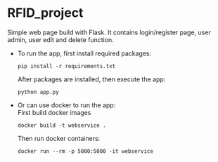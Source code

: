# RFID_project
Simple web page build with Flask. It contains login/register page, user admin, user edit and delete function.  

- To run the app, first install required packages:  
  ```
  pip install -r requirements.txt
  ```
  After packages are installed, then execute the app:  
  ```
  python app.py
  ```  

- Or can use docker to run the app:   
  First build docker images
  ```
  docker build -t webservice .
  ```
  Then run docker containers:  
  ```
  docker run --rm -p 5000:5000 -it webservice
  ```
